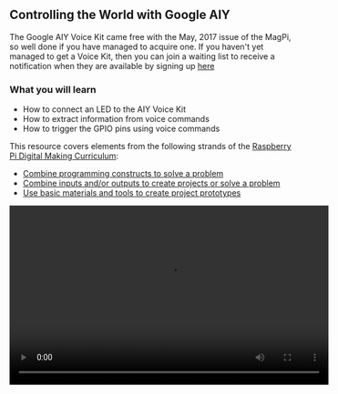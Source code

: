 ## Controlling the World with Google AIY

The Google AIY Voice Kit came free with the May, 2017 issue of the MagPi, so well done if you have managed to acquire one. If you haven't yet managed to get a Voice Kit, then you can join a waiting list to receive a notification when they are available by signing up [here](https://docs.google.com/forms/d/e/1FAIpQLSev7IQBFUaDlv5tx1Decxd5Ya5AqYSEvD72hJySeaRDogaqAw/viewform?c=0&w=1)

### What you will learn
- How to connect an LED to the AIY Voice Kit
- How to extract information from voice commands
- How to trigger the GPIO pins using voice commands

This resource covers elements from the following strands of the [Raspberry Pi Digital Making Curriculum](https://www.raspberrypi.org/curriculum/):

- [Combine programming constructs to solve a problem](https://www.raspberrypi.org/curriculum/programming/builder)
- [Combine inputs and/or outputs to create projects or solve a problem](https://www.raspberrypi.org/curriculum/physical-computing/builder)
- [Use basic materials and tools to create project prototypes](https://www.raspberrypi.org/curriculum/manufacture/creator)

<video width="560" height="315" controls>
<source src="images/completed.webm" type="video/webm">
Your browser does not support WebM video, try FireFox or Chrome
</video>
